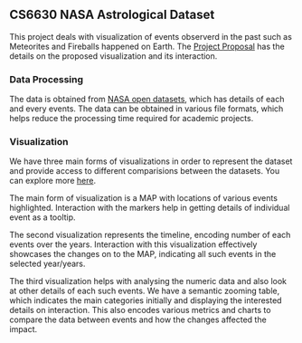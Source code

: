 ## CS6630 NASA Astrological Dataset

This project deals with visualization of events observerd in the past such as Meteorites and Fireballs happened on Earth. The [Project Proposal](https://github.com/rajathjavali/cs6630nasaproject/blob/master/ProjectProposal.pdf) has the details on the proposed visualization and its interaction.

### Data Processing

The data is obtained from [NASA open datasets](https://www.nasa.gov/open/data.html), which has details of each and every events. The data can be obtained in various file formats, which helps reduce the processing time required for academic projects.

### Visualization
We have three main forms of visualizations in order to represent the dataset and provide access to different comparisions between the datasets. You can explore more [here](https://github.com/rajathjavali/cs6630nasaproject/blob/master/finalproject/).

The main form of visualization is a MAP with locations of various events highlighted. Interaction with the markers help in getting details of individual event as a tooltip. 

The second visualization represents the timeline, encoding number of each events over the years. Interaction with this visualization effectively showcases the changes on to the MAP, indicating all such events in the selected year/years.

The third visualization helps with analysing the numeric data and also look at other details of each such events. We have a semantic zooming table, which indicates the main categories initially and displaying the interested details on interaction. This also encodes various metrics and charts to compare the data between events and how the changes affected the impact.
